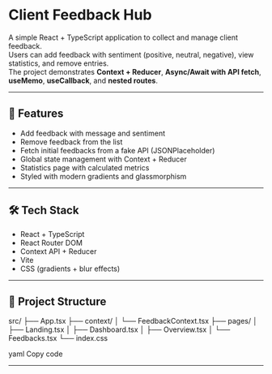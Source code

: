 # Client Feedback Hub

A simple React + TypeScript application to collect and manage client feedback.  
Users can add feedback with sentiment (positive, neutral, negative), view statistics, and remove entries.  
The project demonstrates **Context + Reducer**, **Async/Await with API fetch**, **useMemo**, **useCallback**, and **nested routes**.

---

## 🚀 Features
- Add feedback with message and sentiment
- Remove feedback from the list
- Fetch initial feedbacks from a fake API (JSONPlaceholder)
- Global state management with Context + Reducer
- Statistics page with calculated metrics
- Styled with modern gradients and glassmorphism

---

## 🛠️ Tech Stack
- React + TypeScript
- React Router DOM
- Context API + Reducer
- Vite
- CSS (gradients + blur effects)

---

## 📂 Project Structure
src/
├── App.tsx
├── context/
│ └── FeedbackContext.tsx
├── pages/
│ ├── Landing.tsx
│ ├── Dashboard.tsx
│ ├── Overview.tsx
│ └── Feedbacks.tsx
└── index.css

yaml
Copy code

---

